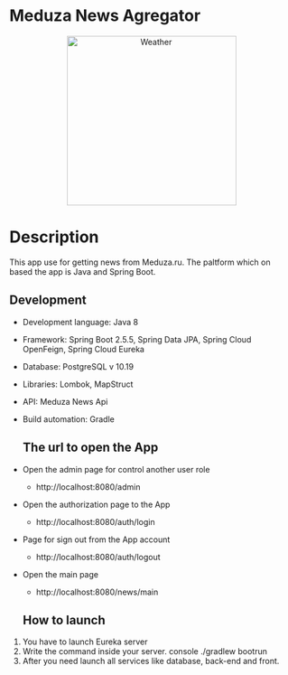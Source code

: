# Meduza News Agregator
<p align="center"><img src="https://icons.iconarchive.com/icons/paomedia/small-n-flat/256/news-icon.png"
alt="Weather" height="300" />
  
  
 # Description
  This app use for getting news from Meduza.ru. The paltform which on based the app is Java and Spring Boot.
  
  ## Development
- Development language: Java 8
- Framework: Spring Boot 2.5.5, Spring Data JPA, Spring Cloud OpenFeign, Spring Cloud Eureka
- Database: PostgreSQL v 10.19
- Libraries: Lombok, MapStruct
- API: Meduza News Api
- Build automation: Gradle
  
  ## The url to open the App
- Open the admin page for control another user role
  -  http://localhost:8080/admin
  
- Open the authorization page to the App
  -  http://localhost:8080/auth/login
- Page for sign out from the App account
  -  http://localhost:8080/auth/logout
  
- Open the main page
  -  http://localhost:8080/news/main
  
  ## How to launch
1. You have to launch Eureka server
2. Write the command inside your server.
 console
    ./gradlew bootrun
3. After you need launch all services like database, back-end and front.
